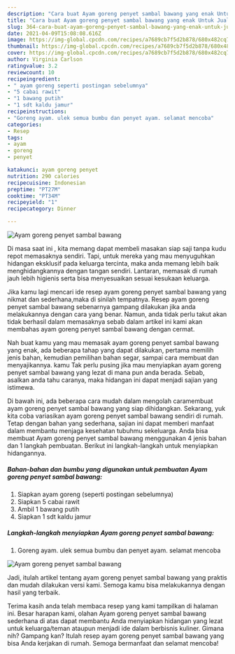 ```yaml
---
description: "Cara buat Ayam goreng penyet sambal bawang yang enak Untuk Jualan"
title: "Cara buat Ayam goreng penyet sambal bawang yang enak Untuk Jualan"
slug: 364-cara-buat-ayam-goreng-penyet-sambal-bawang-yang-enak-untuk-jualan
date: 2021-04-09T15:08:08.616Z
image: https://img-global.cpcdn.com/recipes/a7689cb7f5d2b878/680x482cq70/ayam-goreng-penyet-sambal-bawang-foto-resep-utama.jpg
thumbnail: https://img-global.cpcdn.com/recipes/a7689cb7f5d2b878/680x482cq70/ayam-goreng-penyet-sambal-bawang-foto-resep-utama.jpg
cover: https://img-global.cpcdn.com/recipes/a7689cb7f5d2b878/680x482cq70/ayam-goreng-penyet-sambal-bawang-foto-resep-utama.jpg
author: Virginia Carlson
ratingvalue: 3.2
reviewcount: 10
recipeingredient:
- " ayam goreng seperti postingan sebelumnya"
- "5 cabai rawit"
- "1 bawang putih"
- "1 sdt kaldu jamur"
recipeinstructions:
- "Goreng ayam. ulek semua bumbu dan penyet ayam. selamat mencoba"
categories:
- Resep
tags:
- ayam
- goreng
- penyet

katakunci: ayam goreng penyet 
nutrition: 290 calories
recipecuisine: Indonesian
preptime: "PT27M"
cooktime: "PT34M"
recipeyield: "1"
recipecategory: Dinner

---
```



![Ayam goreng penyet sambal bawang](https://img-global.cpcdn.com/recipes/a7689cb7f5d2b878/680x482cq70/ayam-goreng-penyet-sambal-bawang-foto-resep-utama.jpg)

Di masa  saat ini , kita memang dapat membeli masakan siap saji tanpa kudu repot memasaknya sendiri. Tapi, untuk mereka yang mau menyuguhkan hidangan eksklusif pada keluarga tercinta, maka anda memang lebih baik menghidangkannya dengan tangan sendiri. Lantaran, memasak di rumah jauh lebih higienis serta bisa menyesuaikan sesuai kesukaan keluarga.

Jika kamu lagi mencari ide resep ayam goreng penyet sambal bawang yang nikmat dan sederhana,maka di sinilah tempatnya. Resep ayam goreng penyet sambal bawang  sebenarnya gampang dilakukan jika anda melakukannya dengan cara yang benar. Namun, anda tidak perlu takut akan tidak berhasil dalam memasaknya 
sebab dalam artikel ini kami akan membahas ayam goreng penyet sambal bawang dengan cermat.  



Nah buat kamu yang mau memasak ayam goreng penyet sambal bawang yang enak, ada beberapa tahap yang dapat dilakukan, pertama memilih jenis bahan, kemudian pemilihan bahan segar, sampai cara membuat dan menyajikannya. kamu Tak perlu pusing jika mau menyiapkan ayam goreng penyet sambal bawang yang lezat di mana pun anda berada. Sebab, asalkan anda  tahu caranya, maka hidangan ini dapat menjadi sajian yang istimewa.

Di bawah ini, ada beberapa cara mudah dalam mengolah caramembuat ayam goreng penyet sambal bawang yang siap dihidangkan. Sekarang, yuk kita coba variasikan ayam goreng penyet sambal bawang sendiri di rumah. Tetap dengan bahan yang sederhana, sajian ini dapat memberi manfaat dalam membantu menjaga kesehatan tubuhmu sekeluarga. Anda bisa membuat Ayam goreng penyet sambal bawang menggunakan 4 jenis bahan dan 1 langkah pembuatan. Berikut ini langkah-langkah untuk menyiapkan hidangannya.

<!--inarticleads1-->

##### Bahan-bahan dan bumbu yang digunakan untuk pembuatan Ayam goreng penyet sambal bawang:

1. Siapkan  ayam goreng (seperti postingan sebelumnya)
1. Siapkan 5 cabai rawit
1. Ambil 1 bawang putih
1. Siapkan 1 sdt kaldu jamur




<!--inarticleads2-->

##### Langkah-langkah menyiapkan Ayam goreng penyet sambal bawang:

1. Goreng ayam. ulek semua bumbu dan penyet ayam. selamat mencoba
<img src="https://img-global.cpcdn.com/steps/d3adfd407fa428a0/160x128cq70/ayam-goreng-penyet-sambal-bawang-langkah-memasak-1-foto.jpg" alt="Ayam goreng penyet sambal bawang">



Jadi, itulah artikel tentang  ayam goreng penyet sambal bawang  yang praktis dan mudah dilakukan versi kami. Semoga kamu bisa melakukannya dengan hasil yang terbaik. 

Terima kasih anda telah membaca resep yang kami tampilkan di halaman ini. Besar harapan kami, olahan  Ayam goreng penyet sambal bawang sederhana di atas dapat membantu Anda menyiapkan hidangan yang lezat untuk keluarga/teman ataupun menjadi ide dalam berbisnis kuliner. Gimana nih? Gampang kan? Itulah resep ayam goreng penyet sambal bawang yang bisa Anda kerjakan di rumah. Semoga bermanfaat dan selamat mencoba!

